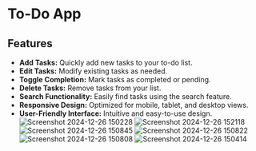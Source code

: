 # To-Do App

## Features

- **Add Tasks:** Quickly add new tasks to your to-do list.
- **Edit Tasks:** Modify existing tasks as needed.
- **Toggle Completion:** Mark tasks as completed or pending.
- **Delete Tasks:** Remove tasks from your list.
- **Search Functionality:** Easily find tasks using the search feature.
- **Responsive Design:** Optimized for mobile, tablet, and desktop views.
- **User-Friendly Interface:** Intuitive and easy-to-use design.
![Screenshot 2024-12-26 150228](https://github.com/user-attachments/assets/71633e3b-8795-4288-bb2a-91deff13f869)
![Screenshot 2024-12-26 152118](https://github.com/user-attachments/assets/9125aa20-531e-4a29-b879-33c0bfa16703)
![Screenshot 2024-12-26 150845](https://github.com/user-attachments/assets/53b3f03b-1d9d-4b1c-b7d4-14036869a984)
![Screenshot 2024-12-26 150822](https://github.com/user-attachments/assets/6f0a1b2c-ddf8-4fe6-b42c-463c39234ea0)
![Screenshot 2024-12-26 150808](https://github.com/user-attachments/assets/a65d47e0-3f8c-456e-b528-f7f9896ceba5)
![Screenshot 2024-12-26 150414](https://github.com/user-attachments/assets/ce566b6c-34fe-47fa-8beb-a9c3b52df804)
